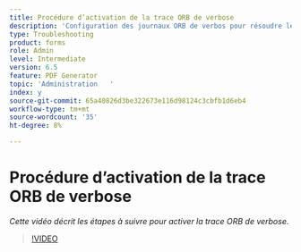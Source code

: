 ```yaml
---
title: Procédure d’activation de la trace ORB de verbose
description: 'Configuration des journaux ORB de verbos pour résoudre les problèmes liés à PDF Generator '
type: Troubleshooting
product: forms
role: Admin
level: Intermediate
version: 6.5
feature: PDF Generator
topic: 'Administration   '
index: y
source-git-commit: 65a40826d3be322673e116d98124c3cbfb1d6eb4
workflow-type: tm+mt
source-wordcount: '35'
ht-degree: 8%

---
```



# Procédure d’activation de la trace ORB de verbose

*Cette vidéo décrit les étapes à suivre pour activer la trace ORB de verbose.*

>[!VIDEO](https://video.tv.adobe.com/v/335526?quality=9&learn=on)
